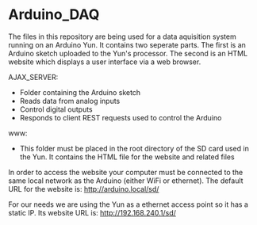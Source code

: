 Arduino_DAQ
===========
The files in this repository are being used for a data aquisition system running on an Arduino Yun.  It contains two
seperate parts.  The first is an Arduino sketch uploaded to the Yun's processor.  The second is an HTML website which displays a
user interface via a web browser.

AJAX_SERVER:

- Folder containing the Arduino sketch
- Reads data from analog inputs
- Control digital outputs
- Responds to client REST requests used to control the Arduino
	
www:

 - This folder must be placed in the root directory of the SD card used in the Yun.  It contains the HTML file for the website and related files
		
In order to access the website your computer must be connected to the same local network as the Arduino (either WiFi or ethernet).
The default URL for the website is:	http://arduino.local/sd/

For our needs we are using the Yun as a ethernet access point so it has a static IP.
Its website URL is: http://192.168.240.1/sd/
